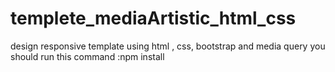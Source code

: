 # templete_mediaArtistic_html_css
design responsive template using html , css, bootstrap and media query
you should run this command :npm install
